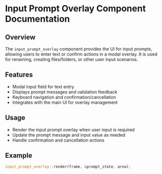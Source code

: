 # Input Prompt Overlay Component Documentation

## Overview
The `input_prompt_overlay` component provides the UI for input prompts, allowing users to enter text or confirm actions in a modal overlay. It is used for renaming, creating files/folders, or other user input scenarios.

## Features
- Modal input field for text entry
- Displays prompt messages and validation feedback
- Keyboard navigation and confirmation/cancellation
- Integrates with the main UI for overlay management

## Usage
- Render the input prompt overlay when user input is required
- Update the prompt message and input value as needed
- Handle confirmation and cancellation actions

## Example
```rust
input_prompt_overlay::render(frame, &prompt_state, area);
```
